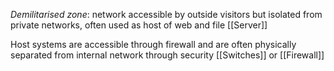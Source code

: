 *Demilitarised zone*: network accessible by outside visitors but isolated from private networks, often used as host of web and file [[Server]]

Host systems are accessible through firewall and are often physically separated from internal network through security [[Switches]] or [[Firewall]]